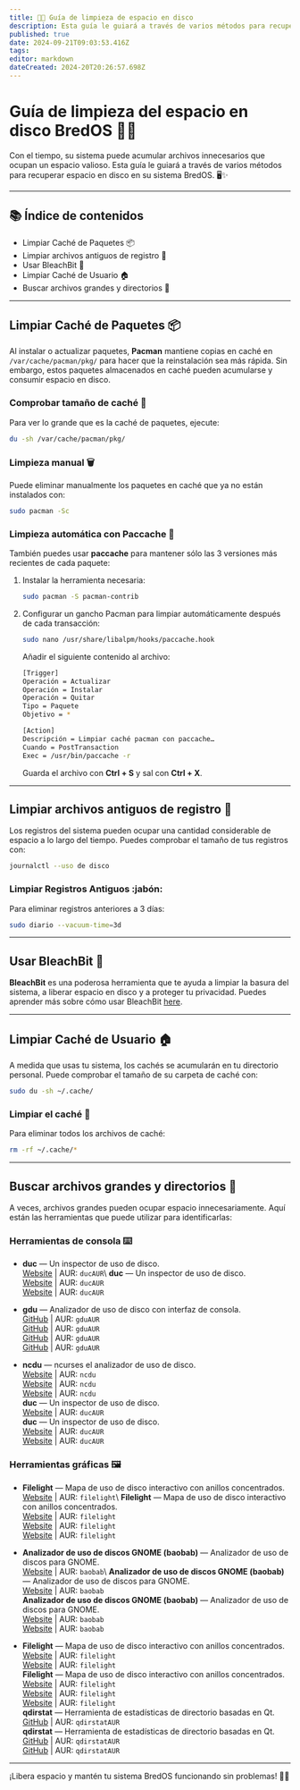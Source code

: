 ```yaml
---
title: 🧹💾 Guía de limpieza de espacio en disco
description: Esta guía le guiará a través de varios métodos para recuperar espacio en disco en su sistema BredOS. 🖥️✨
published: true
date: 2024-09-21T09:03:53.416Z
tags:
editor: markdown
dateCreated: 2024-20T20:26:57.698Z
---
```


# Guía de limpieza del espacio en disco BredOS 🧹💾

Con el tiempo, su sistema puede acumular archivos innecesarios que ocupan un espacio valioso. Esta guía le guiará a través de varios métodos para recuperar espacio en disco en su sistema BredOS. 🖥️✨

---

## 📚 Índice de contenidos

- Limpiar Caché de Paquetes 📦
- Limpiar archivos antiguos de registro 📝
- Usar BleachBit 🧽
- Limpiar Caché de Usuario 🏠
- Buscar archivos grandes y directorios 📂

---

## Limpiar Caché de Paquetes 📦

Al instalar o actualizar paquetes, **Pacman** mantiene copias en caché en `/var/cache/pacman/pkg/` para hacer que la reinstalación sea más rápida. Sin embargo, estos paquetes almacenados en caché pueden acumularse y consumir espacio en disco.

### Comprobar tamaño de caché 📏

Para ver lo grande que es la caché de paquetes, ejecute:

```bash
du -sh /var/cache/pacman/pkg/
```

### Limpieza manual 🗑️

Puede eliminar manualmente los paquetes en caché que ya no están instalados con:

```bash
sudo pacman -Sc
```

### Limpieza automática con Paccache 🔄

También puedes usar **paccache** para mantener sólo las 3 versiones más recientes de cada paquete:

1. Instalar la herramienta necesaria:
   ```bash
   sudo pacman -S pacman-contrib
   ```
2. Configurar un gancho Pacman para limpiar automáticamente después de cada transacción:
   ```bash
   sudo nano /usr/share/libalpm/hooks/paccache.hook
   ```
   Añadir el siguiente contenido al archivo:
   ```bash
   [Trigger]
   Operación = Actualizar
   Operación = Instalar
   Operación = Quitar
   Tipo = Paquete
   Objetivo = *

   [Action]
   Descripción = Limpiar caché pacman con paccache…
   Cuando = PostTransaction
   Exec = /usr/bin/paccache -r
   ```
   Guarda el archivo con **Ctrl + S** y sal con **Ctrl + X**.

---

## Limpiar archivos antiguos de registro 📝

Los registros del sistema pueden ocupar una cantidad considerable de espacio a lo largo del tiempo. Puedes comprobar el tamaño de tus registros con:

```bash
journalctl --uso de disco
```

### Limpiar Registros Antiguos :jabón:

Para eliminar registros anteriores a 3 días:

```bash
sudo diario --vacuum-time=3d
```

---

## Usar BleachBit 🧽

**BleachBit** es una poderosa herramienta que te ayuda a limpiar la basura del sistema, a liberar espacio en disco y a proteger tu privacidad. Puedes aprender más sobre cómo usar BleachBit [here](https://www.bleachbit.org/).

---

## Limpiar Caché de Usuario 🏠

A medida que usas tu sistema, los cachés se acumularán en tu directorio personal. Puede comprobar el tamaño de su carpeta de caché con:

```bash
sudo du -sh ~/.cache/
```

### Limpiar el caché 🧹

Para eliminar todos los archivos de caché:

```bash
rm -rf ~/.cache/*
```

---

## Buscar archivos grandes y directorios 📂

A veces, archivos grandes pueden ocupar espacio innecesariamente. Aquí están las herramientas que puede utilizar para identificarlas:

### Herramientas de consola ⌨️

- **duc** — Un inspector de uso de disco.\
  [Website](https://duc.zevv.nl) | AUR: `ducAUR`\\
  **duc** — Un inspector de uso de disco.\
  [Website](https://duc.zevv.nl) | AUR: `ducAUR`\
  [Website](https://duc.zevv.nl) | AUR: `ducAUR`

- **gdu** — Analizador de uso de disco con interfaz de consola.\
  [GitHub](https://github.com/dundee/gdu) | AUR: `gduAUR`\
  [GitHub](https://github.com/dundee/gdu) | AUR: `gduAUR`\
  [GitHub](https://github.com/dundee/gdu) | AUR: `gduAUR`\
  [GitHub](https://github.com/dundee/gdu) | AUR: `gduAUR`

- **ncdu** — ncurses el analizador de uso de disco.\
  [Website](https://dev.yorhel.nl/ncdu) | AUR: `ncdu`\
  [Website](https://dev.yorhel.nl/ncdu) | AUR: `ncdu`\
  [Website](https://dev.yorhel.nl/ncdu) | AUR: `ncdu`\
  **duc** — Un inspector de uso de disco.\
  [Website](https://duc.zevv.nl) | AUR: `ducAUR`\
  **duc** — Un inspector de uso de disco.\
  [Website](https://duc.zevv.nl) | AUR: `ducAUR`\
  [Website](https://duc.zevv.nl) | AUR: `ducAUR`

### Herramientas gráficas 🖼️

- **Filelight** — Mapa de uso de disco interactivo con anillos concentrados.\
  [Website](https://apps.kde.org/filelight) | AUR: `filelight`\\
  **Filelight** — Mapa de uso de disco interactivo con anillos concentrados.\
  [Website](https://apps.kde.org/filelight) | AUR: `filelight`\
  [Website](https://apps.kde.org/filelight) | AUR: `filelight`\
  [Website](https://apps.kde.org/filelight) | AUR: `filelight`

- **Analizador de uso de discos GNOME (baobab)** — Analizador de uso de discos para GNOME.\
  [Website](https://wiki.gnome.org/Apps/DiskUsageAnalyzer) | AUR: `baobab`\\
  **Analizador de uso de discos GNOME (baobab)** — Analizador de uso de discos para GNOME.\
  [Website](https://wiki.gnome.org/Apps/DiskUsageAnalyzer) | AUR: `baobab`\
  **Analizador de uso de discos GNOME (baobab)** — Analizador de uso de discos para GNOME.\
  [Website](https://wiki.gnome.org/Apps/DiskUsageAnalyzer) | AUR: `baobab`\
  [Website](https://wiki.gnome.org/Apps/DiskUsageAnalyzer) | AUR: `baobab`

- **Filelight** — Mapa de uso de disco interactivo con anillos concentrados.\
  [Website](https://apps.kde.org/filelight) | AUR: `filelight`\
  [Website](https://apps.kde.org/filelight) | AUR: `filelight`\
  **Filelight** — Mapa de uso de disco interactivo con anillos concentrados.\
  [Website](https://apps.kde.org/filelight) | AUR: `filelight`\
  [Website](https://apps.kde.org/filelight) | AUR: `filelight`\
  [Website](https://apps.kde.org/filelight) | AUR: `filelight`\
  **qdirstat** — Herramienta de estadísticas de directorio basadas en Qt.\
  [GitHub](https://github.com/shundhammer/qdirstat) | AUR: `qdirstatAUR`\
  **qdirstat** — Herramienta de estadísticas de directorio basadas en Qt.\
  [GitHub](https://github.com/shundhammer/qdirstat) | AUR: `qdirstatAUR`\
  [GitHub](https://github.com/shundhammer/qdirstat) | AUR: `qdirstatAUR`

---

¡Libera espacio y mantén tu sistema BredOS funcionando sin problemas! 💪✨
